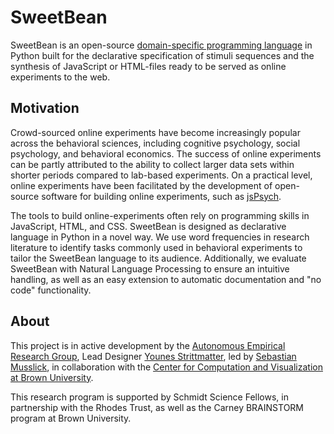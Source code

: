 # SweetBean

SweetBean is an open-source [domain-specific programming language](https://en.wikipedia.org/wiki/Domain-specific_language) in Python built for the declarative specification of stimuli sequences and the synthesis of JavaScript or HTML-files ready to be served as online experiments to the web.


## Motivation

Crowd-sourced online experiments have become increasingly popular across the behavioral sciences, including cognitive psychology, social psychology, and behavioral economics. The success of online experiments can be partly attributed to the ability to collect larger data sets within shorter periods compared to lab-based experiments. On a practical level, online experiments have been facilitated by the development of open-source software for building online experiments, such as [jsPsych](https://www.jspsych.org/7.3/). 

The tools to build online-experiments often rely on programming skills in JavaScript, HTML, and CSS. SweetBean is designed as declarative language in Python in a novel way. We use word frequencies in research literature to identify tasks commonly used in behavioral experiments to tailor the SweetBean language to its audience. Additionally, we evaluate SweetBean with Natural Language Processing to ensure an intuitive handling, as well as an easy extension to automatic documentation and "no code" functionality.

## About

This project is in active development by the [Autonomous Empirical Research Group](https://musslick.github.io/AER_website/Research.html), Lead Designer [Younes Strittmatter](https://younesstrittmatter.github.io/), led by [Sebastian Musslick](https://smusslick.com), in collaboration with the [Center for Computation and Visualization at Brown University](https://ccv.brown.edu).

This research program is supported by Schmidt Science Fellows, in partnership with the Rhodes Trust, as well as the Carney BRAINSTORM program at Brown University.

